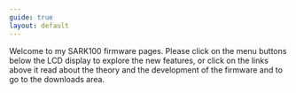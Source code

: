 ```yaml
---
guide: true
layout: default
---
```

Welcome to my SARK100 firmware pages. Please click on the menu buttons below the LCD display to explore the new features, or click on the links above it read about the theory and the development of the firmware and to go to the downloads area.



